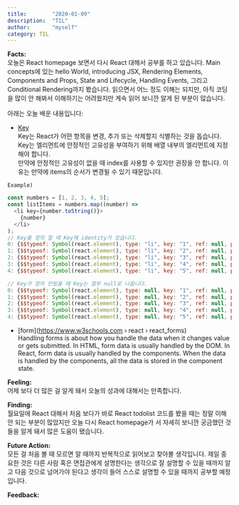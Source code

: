 ```yaml
---
title:        "2020-01-09"
description:  "TIL"
author:       "myself"
category: TIL
---
```



**Facts:**  
오늘은 React homepage 보면서 다시 React 대해서 공부를 하고 있습니다. Main concepts에 있는 hello World, introducing JSX, Rendering Elements, Components and Props, State and Lifecycle, Handling Events, 그리고 Conditional Rendering까지 봤습니다. 
읽으면서 어느 정도 이해는 되지만, 아직 코딩을 많이 안 해봐서 이해하기는 어려웠지만 계속 읽어 보니깐 알게 된 부분이 많습니다.  

아래는 오늘 배운 내용입니다:

- [Key](https://ko.reactjs.org/docs/lists-and-keys.html)  
Key는 React가 어떤 항목을 변경, 추가 또는 삭제할지 식별하는 것을 돕습니다. Key는 엘리먼트에 안정적인 고유성을 부여하기 위해 배열 내부의 엘리먼트에 지정해야 합니다.  
만약에 안정적인 고유성이 없을 때 index를 사용할 수 있지만 권장을 안 합니다. 이유는 만약에 items의 순서가 변경될 수 있기 때문입니다.  

`Example)`  

```JavaScript
const numbers = [1, 2, 3, 4, 5];
const listItems = numbers.map((number) =>
  <li key={number.toString()}>
    {number}
  </li>
);
// Key를 정의 할 때 Key에 identity가 있습니다.
0: {$$typeof: Symbol(react.element), type: "li", key: "1", ref: null, props: {…}, …}
1: {$$typeof: Symbol(react.element), type: "li", key: "2", ref: null, props: {…}, …}
2: {$$typeof: Symbol(react.element), type: "li", key: "3", ref: null, props: {…}, …}
3: {$$typeof: Symbol(react.element), type: "li", key: "4", ref: null, props: {…}, …}
4: {$$typeof: Symbol(react.element), type: "li", key: "5", ref: null, props: {…}, …}

// Key가 정의 안됬을 때 Key는 점부 null로 나옵니다.
0: {$$typeof: Symbol(react.element), type: null, key: "1", ref: null, props: {…}, …}
1: {$$typeof: Symbol(react.element), type: null, key: "2", ref: null, props: {…}, …}
2: {$$typeof: Symbol(react.element), type: null, key: "3", ref: null, props: {…}, …}
3: {$$typeof: Symbol(react.element), type: null, key: "4", ref: null, props: {…}, …}
4: {$$typeof: Symbol(react.element), type: null, key: "5", ref: null, props: {…}, …}
```  

- [form](https://www.w3schools.com › react › react_forms)  
Handling forms is about how you handle the data when it changes value or gets submitted. In HTML, form data is usually handled by the DOM. In React, form data is usually handled by the components. When the data is handled by the components, all the data is stored in the component state.  

**Feeling:**  
어제 보다 더 많은 걸 알게 돼서 오늘의 성과에 대해서는 만족합니다.  

**Finding:**  
월요일에 React 대해서 처음 보다가 바로 React todolist 코드를 봤을 때는 정말 이해 안 되는 부분이 많았지만 오늘 다시 React homepage가 서 자세히 보니깐 궁금했던 것들을 알게 돼서 많은 도움이 됐습니다.  

**Future Action:**  
모든 걸 처음 볼 때 모르면 알 때까지 반복적으로 읽어보고 찾아볼 생각입니다. 제일 중요한 것은 다른 사람 혹은 면접관에게 설명한다는 생각으로 잘 설명할 수 있을 때까지 알고 다음 것으로 넘어가야 된다고 생각이 들어 스스로 설명할 수 있을 때까지 공부할 예정입니다.  

**Feedback:**  
